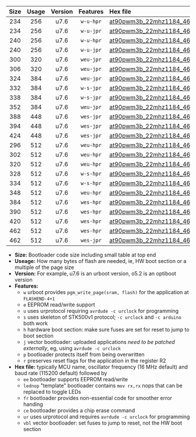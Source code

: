 |Size|Usage|Version|Features|Hex file|
|:-:|:-:|:-:|:-:|:--|
|234|256|u7.6|`w-u-hpr`|[at90pwm3b_22mhz1184_460800bps_ur.hex](https://raw.githubusercontent.com/stefanrueger/urboot/main//at90pwm3b_22mhz1184_460800bps_ur.hex)|
|234|256|u7.6|`w-u-jpr`|[at90pwm3b_22mhz1184_460800bps_ur_vbl.hex](https://raw.githubusercontent.com/stefanrueger/urboot/main//at90pwm3b_22mhz1184_460800bps_ur_vbl.hex)|
|240|256|u7.6|`w-u-hpr`|[at90pwm3b_22mhz1184_460800bps_lednop_ur.hex](https://raw.githubusercontent.com/stefanrueger/urboot/main//at90pwm3b_22mhz1184_460800bps_lednop_ur.hex)|
|240|256|u7.6|`w-u-jpr`|[at90pwm3b_22mhz1184_460800bps_lednop_ur_vbl.hex](https://raw.githubusercontent.com/stefanrueger/urboot/main//at90pwm3b_22mhz1184_460800bps_lednop_ur_vbl.hex)|
|300|320|u7.6|`weu-jpr`|[at90pwm3b_22mhz1184_460800bps_ee_ur_vbl.hex](https://raw.githubusercontent.com/stefanrueger/urboot/main//at90pwm3b_22mhz1184_460800bps_ee_ur_vbl.hex)|
|306|320|u7.6|`weu-jpr`|[at90pwm3b_22mhz1184_460800bps_ee_lednop_ur_vbl.hex](https://raw.githubusercontent.com/stefanrueger/urboot/main//at90pwm3b_22mhz1184_460800bps_ee_lednop_ur_vbl.hex)|
|324|384|u7.6|`weu-jpr`|[at90pwm3b_22mhz1184_460800bps_ee_lednop_fr_ur_vbl.hex](https://raw.githubusercontent.com/stefanrueger/urboot/main//at90pwm3b_22mhz1184_460800bps_ee_lednop_fr_ur_vbl.hex)|
|332|384|u7.6|`w-s-jpr`|[at90pwm3b_22mhz1184_460800bps_vbl.hex](https://raw.githubusercontent.com/stefanrueger/urboot/main//at90pwm3b_22mhz1184_460800bps_vbl.hex)|
|338|384|u7.6|`w-s-jpr`|[at90pwm3b_22mhz1184_460800bps_lednop_vbl.hex](https://raw.githubusercontent.com/stefanrueger/urboot/main//at90pwm3b_22mhz1184_460800bps_lednop_vbl.hex)|
|352|384|u7.6|`weu-jpr`|[at90pwm3b_22mhz1184_460800bps_ee_lednop_fr_ce_ur_vbl.hex](https://raw.githubusercontent.com/stefanrueger/urboot/main//at90pwm3b_22mhz1184_460800bps_ee_lednop_fr_ce_ur_vbl.hex)|
|388|448|u7.6|`wes-jpr`|[at90pwm3b_22mhz1184_460800bps_ee_vbl.hex](https://raw.githubusercontent.com/stefanrueger/urboot/main//at90pwm3b_22mhz1184_460800bps_ee_vbl.hex)|
|394|448|u7.6|`wes-jpr`|[at90pwm3b_22mhz1184_460800bps_ee_lednop_vbl.hex](https://raw.githubusercontent.com/stefanrueger/urboot/main//at90pwm3b_22mhz1184_460800bps_ee_lednop_vbl.hex)|
|424|448|u7.6|`wes-jpr`|[at90pwm3b_22mhz1184_460800bps_ee_lednop_fr_vbl.hex](https://raw.githubusercontent.com/stefanrueger/urboot/main//at90pwm3b_22mhz1184_460800bps_ee_lednop_fr_vbl.hex)|
|296|512|u7.6|`weu-hpr`|[at90pwm3b_22mhz1184_460800bps_ee_ur.hex](https://raw.githubusercontent.com/stefanrueger/urboot/main//at90pwm3b_22mhz1184_460800bps_ee_ur.hex)|
|302|512|u7.6|`weu-hpr`|[at90pwm3b_22mhz1184_460800bps_ee_lednop_ur.hex](https://raw.githubusercontent.com/stefanrueger/urboot/main//at90pwm3b_22mhz1184_460800bps_ee_lednop_ur.hex)|
|320|512|u7.6|`weu-hpr`|[at90pwm3b_22mhz1184_460800bps_ee_lednop_fr_ur.hex](https://raw.githubusercontent.com/stefanrueger/urboot/main//at90pwm3b_22mhz1184_460800bps_ee_lednop_fr_ur.hex)|
|328|512|u7.6|`w-s-hpr`|[at90pwm3b_22mhz1184_460800bps.hex](https://raw.githubusercontent.com/stefanrueger/urboot/main//at90pwm3b_22mhz1184_460800bps.hex)|
|334|512|u7.6|`w-s-hpr`|[at90pwm3b_22mhz1184_460800bps_lednop.hex](https://raw.githubusercontent.com/stefanrueger/urboot/main//at90pwm3b_22mhz1184_460800bps_lednop.hex)|
|348|512|u7.6|`weu-hpr`|[at90pwm3b_22mhz1184_460800bps_ee_lednop_fr_ce_ur.hex](https://raw.githubusercontent.com/stefanrueger/urboot/main//at90pwm3b_22mhz1184_460800bps_ee_lednop_fr_ce_ur.hex)|
|384|512|u7.6|`wes-hpr`|[at90pwm3b_22mhz1184_460800bps_ee.hex](https://raw.githubusercontent.com/stefanrueger/urboot/main//at90pwm3b_22mhz1184_460800bps_ee.hex)|
|390|512|u7.6|`wes-hpr`|[at90pwm3b_22mhz1184_460800bps_ee_lednop.hex](https://raw.githubusercontent.com/stefanrueger/urboot/main//at90pwm3b_22mhz1184_460800bps_ee_lednop.hex)|
|420|512|u7.6|`wes-hpr`|[at90pwm3b_22mhz1184_460800bps_ee_lednop_fr.hex](https://raw.githubusercontent.com/stefanrueger/urboot/main//at90pwm3b_22mhz1184_460800bps_ee_lednop_fr.hex)|
|462|512|u7.6|`wes-hpr`|[at90pwm3b_22mhz1184_460800bps_ee_lednop_fr_ce.hex](https://raw.githubusercontent.com/stefanrueger/urboot/main//at90pwm3b_22mhz1184_460800bps_ee_lednop_fr_ce.hex)|
|462|512|u7.6|`wes-jpr`|[at90pwm3b_22mhz1184_460800bps_ee_lednop_fr_ce_vbl.hex](https://raw.githubusercontent.com/stefanrueger/urboot/main//at90pwm3b_22mhz1184_460800bps_ee_lednop_fr_ce_vbl.hex)|

- **Size:** Bootloader code size including small table at top end
- **Useage:** How many bytes of flash are needed, ie, HW boot section or a multiple of the page size
- **Version:** For example, u7.6 is an urboot version, o5.2 is an optiboot version
- **Features:**
  + `w` urboot provides `pgm_write_page(sram, flash)` for the application at `FLASHEND-4+1`
  + `e` EEPROM read/write support
  + `u` uses urprotocol requiring `avrdude -c urclock` for programming
  + `s` uses skeleton of STK500v1 protocol; `-c urclock` and `-c arduino` both work
  + `h` hardware boot section: make sure fuses are set for reset to jump to boot section
  + `j` vector bootloader: uploaded applications *need to be patched externally*, eg, using `avrdude -c urclock`
  + `p` bootloader protects itself from being overwritten
  + `r` preserves reset flags for the application in the register R2
- **Hex file:** typically MCU name, oscillator frequency (16 MHz default) and baud rate (115200 default) followed by
  + `ee` bootloader supports EEPROM read/write
  + `lednop` "template" bootloader contains `mov rx,rx` nops that can be replaced to toggle LEDs
  + `fr` bootloader provides non-essential code for smoother error handing
  + `ce` bootloader provides a chip erase command
  + `ur` uses urprotocol and requires `avrdude -c urclock` for programming
  + `vbl` vector bootloader: set fuses to jump to reset, not the HW boot section
